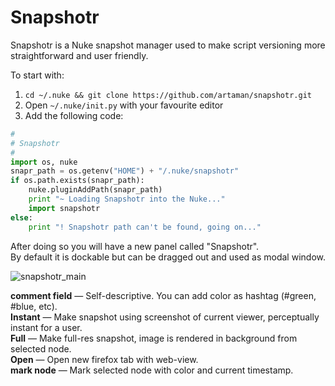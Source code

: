Snapshotr
=========

Snapshotr is a Nuke snapshot manager used to make script versioning more straightforward and user friendly.

To start with:

1. `cd ~/.nuke && git clone https://github.com/artaman/snapshotr.git`
2. Open `~/.nuke/init.py` with your favourite editor
3. Add the following code:

```python
#
# Snapshotr
#
import os, nuke
snapr_path = os.getenv("HOME") + "/.nuke/snapshotr"
if os.path.exists(snapr_path):
    nuke.pluginAddPath(snapr_path)
    print "~ Loading Snapshotr into the Nuke..."
    import snapshotr
else:
    print "! Snapshotr path can't be found, going on..."
```

After doing so you will have a new panel called "Snapshotr".  
By default it is dockable but can be dragged out and used as modal window.

![snapshotr_main](https://cloud.githubusercontent.com/assets/300146/5570169/83b73a34-8fb8-11e4-8f45-42d25097a31b.png)

__comment field__ — Self-descriptive. You can add color as hashtag (#green, #blue, etc).  
__Instant__ — Make snapshot using screenshot of current viewer, perceptually instant for a user.  
__Full__ — Make full-res snapshot, image is rendered in background from selected node.  
__Open__ — Open new firefox tab with web-view.  
__mark node__ — Mark selected node with color and current timestamp.


